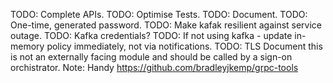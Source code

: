 TODO: Complete APIs.
TODO: Optimise Tests.
TODO: Document.
TODO: One-time, generated password.
TODO: Make kafak resilient against service outage.
TODO: Kafka credentials?
TODO: If not using kafka - update in-memory policy immediately, not via notifications.
TODO: TLS
Document this is not an externally facing module and should be called by a sign-on orchistrator.
Note: Handy https://github.com/bradleyjkemp/grpc-tools